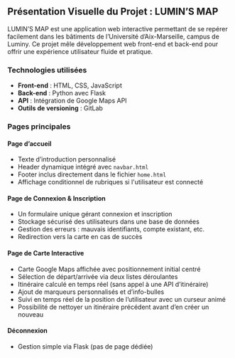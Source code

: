 ##  Présentation Visuelle du Projet : LUMIN’S MAP

LUMIN’S MAP est une application web interactive permettant de se repérer facilement dans les bâtiments de l’Université d’Aix-Marseille, campus de Luminy. Ce projet mêle développement web front-end et back-end pour offrir une expérience utilisateur fluide et pratique.

###  Technologies utilisées
- **Front-end** : HTML, CSS, JavaScript
- **Back-end** : Python avec Flask
- **API** : Intégration de Google Maps API
- **Outils de versioning** : GitLab

###  Pages principales

####  Page d’accueil
- Texte d’introduction personnalisé
- Header dynamique intégré avec `navbar.html`
- Footer inclus directement dans le fichier `home.html`
- Affichage conditionnel de rubriques si l'utilisateur est connecté

####  Page de Connexion & Inscription
- Un formulaire unique gérant connexion et inscription
- Stockage sécurisé des utilisateurs dans une base de données
- Gestion des erreurs : mauvais identifiants, compte existant, etc.
- Redirection vers la carte en cas de succès

####  Page de Carte Interactive
- Carte Google Maps affichée avec positionnement initial centré
- Sélection de départ/arrivée via deux listes déroulantes
- Itinéraire calculé en temps réel (sans appel à une API d’itinéraire)
- Ajout de marqueurs personnalisés et d’info-bulles
- Suivi en temps réel de la position de l’utilisateur avec un curseur animé
- Possibilité de nettoyer un itinéraire précédent avant d’en créer un nouveau

####  Déconnexion
- Gestion simple via Flask (pas de page dédiée)

